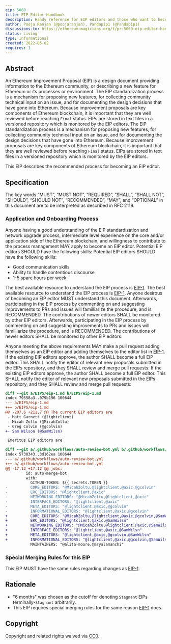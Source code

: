 ```yaml
---
eip: 5069
title: EIP Editor Handbook
description: Handy reference for EIP editors and those who want to become one
author: Pooja Ranjan (@poojaranjan), Pandapip1 (@Pandapip1)
discussions-to: https://ethereum-magicians.org/t/pr-5069-eip-editor-handbook/9137
status: Living
type: Informational
created: 2022-05-02
requires: 1
---
```


## Abstract

An Ethereum Improvement Proposal (EIP) is a design document providing information to the Ethereum community, or describing a new feature for Ethereum or its processes or environment. The EIP standardization process is a mechanism for proposing new features, for collecting community technical input on an issue, and for documenting the design decisions that have gone into Ethereum. Because improvement proposals are key components of Ethereum blockchain, it is important that they are well reviewed before reaching `Final` status. EIPs are stored in text files in a versioned repository which is monitored by the EIP editors. The EIP standardization process is a mechanism for proposing new features, for collecting community technical input on an issue, and for documenting the design decisions that have gone into Ethereum. Because improvement proposals are key components of Ethereum blockchain, it is important that they are well reviewed before reaching `Final` status. EIPs are stored in text files in a versioned repository which is monitored by the EIP editors.

This EIP describes the recommended process for becoming an EIP editor.

## Specification

The key words “MUST”, “MUST NOT”, “REQUIRED”, “SHALL”, “SHALL NOT”, “SHOULD”, “SHOULD NOT”, “RECOMMENDED”, “MAY”, and “OPTIONAL” in this document are to be interpreted as described in RFC 2119.

### Application and Onboarding Process

Anyone having a good understanding of the EIP standardization and network upgrade process, intermediate level experience on the core and/or application side of the Ethereum blockchain, and willingness to contribute to the process management MAY apply to become an EIP editor. Potential EIP editors SHOULD have the following skills: Potential EIP editors SHOULD have the following skills:
- Good communication skills
- Ability to handle contentious discourse
- 1-5 spare hours per week

The best available resource to understand the EIP process is [EIP-1](./eip-1.md). The best available resource to understand the EIP process is [EIP-1](./eip-1.md). Anyone desirous of becoming an EIP editor MUST understand this document. Afterwards, participating in the EIP process by commenting on and suggesting improvements to PRs and issues will familliarize the procedure, and is RECOMMENDED. The contributions of newer editors SHALL be monitored by other EIP editors. Afterwards, participating in the EIP process by commenting on and suggesting improvements to PRs and issues will familliarize the procedure, and is RECOMMENDED. The contributions of newer editors SHALL be monitored by other EIP editors.

Anyone meeting the above requirements MAY make a pull request adding themselves as an EIP editor and adding themselves to the editor list in [EIP-1](./eip-1.md). If the existing EIP editors approve, the author SHALL become a full EIP editor. This SHALL notify the editor of relevant new proposals submitted in the EIPs repository, and they SHALL review and merge pull requests: If the existing EIP editors approve, the author SHALL become a full EIP editor. This SHALL notify the editor of relevant new proposals submitted in the EIPs repository, and they SHALL review and merge pull requests:

```diff
diff --git a/EIPS/eip-1.md b/EIPS/eip-1.md
index 79558a3..079b196 100644
--- a/EIPS/eip-1.md
+++ b/EIPS/eip-1.md
@@ -207,6 +211,7 @@ The current EIP editors are
 - Matt Garnett (@lightclient)
 - Micah Zoltu (@MicahZoltu)
 - Greg Colvin (@gcolvin)
+- Sam Wilson (@SamWilsn)

 Emeritus EIP editors are 

diff --git a/.github/workflows/auto-review-bot.yml b/.github/workflows/auto-review-bot.yml
index 5730343..3d162ea 100644
--- a/.github/workflows/auto-review-bot.yml
+++ b/.github/workflows/auto-review-bot.yml
@@ -17,12 +17,12 @@ jobs:
         id: auto-merge-bot
         with:
           GITHUB-TOKEN: ${{ secrets.TOKEN }} 
-          CORE_EDITORS: "@MicahZoltu,@lightclient,@axic,@gcolvin"
-          ERC_EDITORS: "@lightclient,@axic"
-          NETWORKING_EDITORS: "@MicahZoltu,@lightclient,@axic"
-          INTERFACE_EDITORS: "@lightclient,@axic"
-          META_EDITORS: "@lightclient,@axic,@gcolvin"
-          INFORMATIONAL_EDITORS: "@lightclient,@axic,@gcolvin"
+          CORE_EDITORS: "@MicahZoltu,@lightclient,@axic,@gcolvin,@SamWilsn"
+          ERC_EDITORS: "@lightclient,@axic,@SamWilsn"
+          NETWORKING_EDITORS: "@MicahZoltu,@lightclient,@axic,@SamWilsn"
+          INTERFACE_EDITORS: "@lightclient,@axic,@SamWilsn"
+          META_EDITORS: "@lightclient,@axic,@gcolvin,@SamWilsn"
+          INFORMATIONAL_EDITORS: "@lightclient,@axic,@gcolvin,@SamWilsn"
           MAINTAINERS: "@alita-moore,@mryalamanchi"
```

### Special Merging Rules for this EIP

This EIP MUST have the same rules regarding changes as [EIP-1](./eip-1.md).

## Rationale

- "6 months" was chosen as the cutoff for denoting `Stagnant` EIPs terminally-`Stagnant` arbitrarily.
- This EIP requires special merging rules for the same reason [EIP-1](./eip-1.md) does.

## Copyright

Copyright and related rights waived via [CC0](../LICENSE.md).
